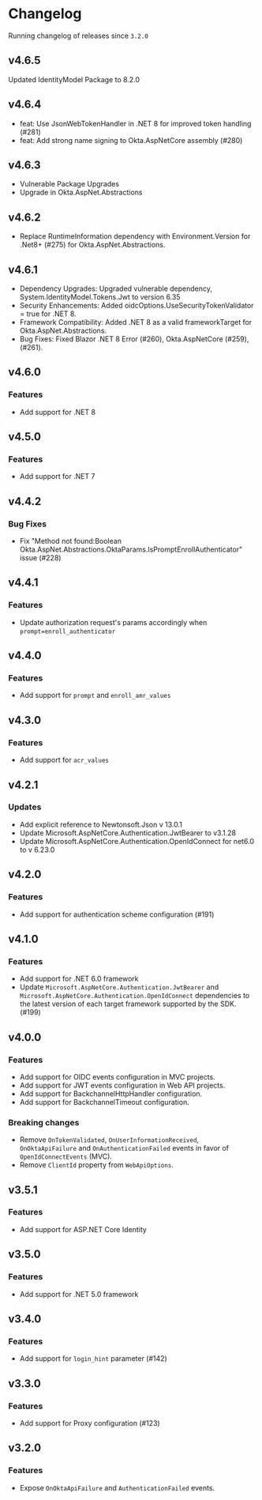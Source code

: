 # Changelog
Running changelog of releases since `3.2.0`

## v4.6.5
Updated IdentityModel Package to 8.2.0

## v4.6.4
- feat: Use JsonWebTokenHandler in .NET 8 for improved token handling (#281)
- feat: Add strong name signing to Okta.AspNetCore assembly (#280)

## v4.6.3
- Vulnerable Package Upgrades
- Upgrade in Okta.AspNet.Abstractions

## v4.6.2

- Replace RuntimeInformation dependency with Environment.Version for .Net8+ (#275) for Okta.AspNet.Abstractions.

## v4.6.1

- Dependency Upgrades: Upgraded vulnerable dependency, System.IdentityModel.Tokens.Jwt to version 6.35
- Security Enhancements: Added oidcOptions.UseSecurityTokenValidator = true for .NET 8.
- Framework Compatibility: Added .NET 8 as a valid frameworkTarget for Okta.AspNet.Abstractions.
- Bug Fixes: Fixed Blazor .NET 8 Error (#260), Okta.AspNetCore (#259), (#261).

## v4.6.0

### Features

- Add support for .NET 8

## v4.5.0

### Features

- Add support for .NET 7

## v4.4.2

### Bug Fixes

- Fix "Method not found:Boolean Okta.AspNet.Abstractions.OktaParams.IsPromptEnrollAuthenticator" issue (#228)

## v4.4.1

### Features

- Update authorization request's params accordingly when `prompt=enroll_authenticator`

## v4.4.0

### Features

- Add support for `prompt` and `enroll_amr_values`

## v4.3.0

### Features

- Add support for `acr_values`

## v4.2.1

### Updates

- Add explicit reference to Newtonsoft.Json v 13.0.1
- Update Microsoft.AspNetCore.Authentication.JwtBearer to v3.1.28
- Update Microsoft.AspNetCore.Authentication.OpenIdConnect for net6.0 to v 6.23.0

## v4.2.0

### Features

- Add support for authentication scheme configuration (#191)

## v4.1.0

### Features

- Add support for .NET 6.0 framework
- Update `Microsoft.AspNetCore.Authentication.JwtBearer` and `Microsoft.AspNetCore.Authentication.OpenIdConnect` dependencies to the latest version of each target framework supported by the SDK. (#199)

## v4.0.0

### Features

- Add support for OIDC events configuration in MVC projects.
- Add support for JWT events configuration in Web API projects.
- Add support for BackchannelHttpHandler configuration.
- Add support for BackchannelTimeout configuration.

### Breaking changes

- Remove `OnTokenValidated`, `OnUserInformationReceived`, `OnOktaApiFailure` and `OnAuthenticationFailed` events in favor of `OpenIdConnectEvents` (MVC).
- Remove `ClientId` property from `WebApiOptions`.

## v3.5.1

### Features

- Add support for ASP.NET Core Identity

## v3.5.0

### Features

- Add support for .NET 5.0 framework

## v3.4.0

### Features

- Add support for `login_hint` parameter (#142)

## v3.3.0

### Features

- Add support for Proxy configuration (#123)

## v3.2.0

### Features

- Expose `OnOktaApiFailure` and `AuthenticationFailed` events.
